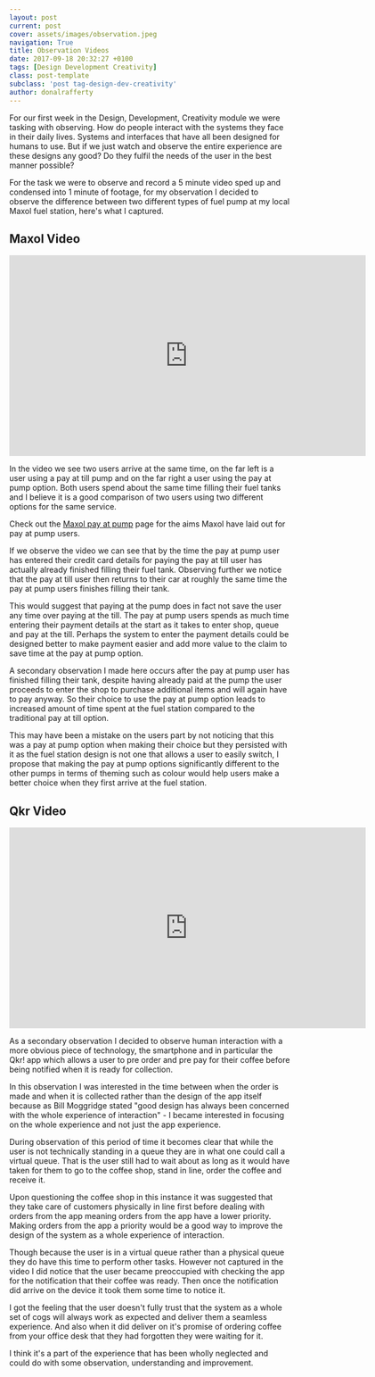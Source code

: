```yaml
---
layout: post
current: post
cover: assets/images/observation.jpeg
navigation: True
title: Observation Videos
date: 2017-09-18 20:32:27 +0100
tags: [Design Development Creativity]
class: post-template
subclass: 'post tag-design-dev-creativity'
author: donalrafferty
---
```


For our first week in the Design, Development, Creativity module we were tasking with observing. How do people interact with the systems they face in their daily lives. Systems and interfaces that have all been designed for humans to use. But if we just watch and observe the entire experience are these designs any good? Do they fulfil the needs of the user in the best manner possible?

For the task we were to observe and record a 5 minute video sped up and condensed into 1 minute of footage, for my observation I decided to observe the difference between two different types of fuel pump at my local Maxol fuel station, here's what I captured.

## Maxol Video

<div class="embed-responsive embed-responsive-16by9">
  <iframe width="640" height="360" src="https://www.youtube-nocookie.com/embed/U7-VHgA6o1Q?rel=0&amp;controls=0" frameborder="0" allowfullscreen></iframe>
</div>

In the video we see two users arrive at the same time, on the far left is a user using a pay at till pump and on the far right a user using the pay at pump option. Both users spend about the same time filling their fuel tanks and I believe it is a good comparison of two users using two different options for the same service.

Check out the [Maxol pay at pump][maxol-docs] page for the aims Maxol have laid out for pay at pump users.

If we observe the video we can see that by the time the pay at pump user has entered their credit card details for paying the pay at till user has actually already finished filling their fuel tank. Observing further we notice that the pay at till user then returns to their car at roughly the same time the pay at pump users finishes filling their tank.

This would suggest that paying at the pump does in fact not save the user any time over paying at the till. The pay at pump users spends as much time entering their payment details at the start as it takes to enter shop, queue and pay at the till. Perhaps the system to enter the payment details could be designed better to make payment easier and add more value to the claim to save time at the pay at pump option.

A secondary observation I made here occurs after the pay at pump user has finished filling their tank, despite having already paid at the pump the user proceeds to enter the shop to purchase additional items and will again have to pay anyway. So their choice to use the pay at pump option leads to increased amount of time spent at the fuel station compared to the traditional pay at till option.

This may have been a mistake on the users part by not noticing that this was a pay at pump option when making their choice but they persisted with it as the fuel station design is not one that allows a user to easily switch, I propose that making the pay at pump options significantly different to the other pumps in terms of theming such as colour would help users make a better choice when they first arrive at the fuel station.

## Qkr Video

<div class="embed-responsive embed-responsive-16by9">
  <iframe width="640" height="360" src="https://www.youtube-nocookie.com/embed/eQAE0W5CJgU?rel=0&amp;controls=0" frameborder="0" allowfullscreen></iframe>
</div>

As a secondary observation I decided to observe human interaction with a more obvious piece of technology, the smartphone and in particular the Qkr! app which allows a user to pre order and pre pay for their coffee before being notified when it is ready for collection.

In this observation I was interested in the time between when the order is made and when it is collected rather than the design of the app itself because as Bill Moggridge stated "good design has always been concerned with the whole experience of interaction" - I became interested in focusing on the whole experience and not just the app experience.

During observation of this period of time it becomes clear that while the user is not technically standing in a queue they are in what one could call a virtual queue. That is the user still had to wait about as long as it would have taken for them to go to the coffee shop, stand in line, order the coffee and receive it.

Upon questioning the coffee shop in this instance it was suggested that they take care of customers physically in line first before dealing with orders from the app meaning orders from the app have a lower priority. Making orders from the app a priority would be a good way to improve the design of the system as a whole experience of interaction.

Though because the user is in a virtual queue rather than a physical queue they do have this time to perform other tasks. However not captured in the video I did notice that the user became preoccupied with checking the app for the notification that their coffee was ready. Then once the notification did arrive on the device it took them some time to notice it.

I got the feeling that the user doesn't fully trust that the system as a whole set of cogs will always work as expected and deliver them a seamless experience. And also when it did deliver on it's promise of ordering coffee from your office desk that they had forgotten they were waiting for it.

I think it's a part of the experience that has been wholly neglected and could do with some observation, understanding and improvement.

[maxol-docs]: https://maxol.ie/service-stations/pay-at-pump
